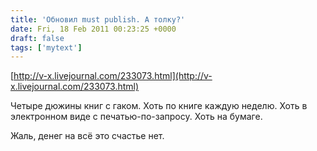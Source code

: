 ```yaml
---
title: 'Обновил must publish. А толку?'
date: Fri, 18 Feb 2011 00:23:25 +0000
draft: false
tags: ['mytext']
---
```


[http://v-x.livejournal.com/233073.html](http://v-x.livejournal.com/233073.html)

Четыре дюжины книг с гаком. Хоть по книге каждую неделю. Хоть в электронном виде с печатью-по-запросу. Хоть на бумаге.

Жаль, денег на всё это счастье нет.